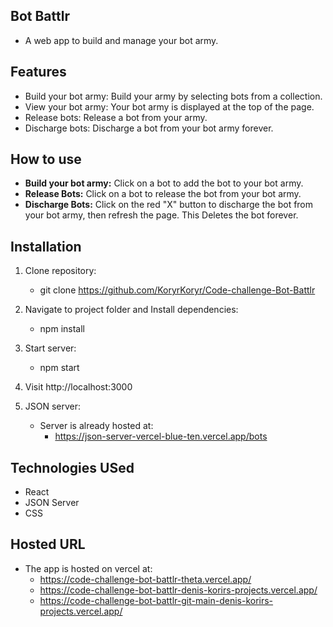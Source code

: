## Bot Battlr

- A web app to build and manage your bot army.

## Features

- Build your bot army: Build your army by selecting bots from a collection.
- View your bot army: Your bot army is displayed at the top of the page.
- Release bots: Release a bot from your army.
- Discharge bots: Discharge a bot from your bot army forever.

## How to use

- **Build your bot army:** Click on a bot to add the bot to your bot army.
- **Release Bots:** Click on a bot to release the bot from your bot army.
- **Discharge Bots:** Click on the red "X" button to discharge the bot from your bot army, then refresh the page. This Deletes the bot forever.

## Installation

1. Clone repository:

   - git clone https://github.com/KoryrKoryr/Code-challenge-Bot-Battlr

2. Navigate to project folder and Install dependencies:

   - npm install

3. Start server:

   - npm start

4. Visit http://localhost:3000

5. JSON server:
   - Server is already hosted at:
     - https://json-server-vercel-blue-ten.vercel.app/bots

## Technologies USed

- React
- JSON Server
- CSS

## Hosted URL

- The app is hosted on vercel at:
  - https://code-challenge-bot-battlr-theta.vercel.app/
  - https://code-challenge-bot-battlr-denis-korirs-projects.vercel.app/
  - https://code-challenge-bot-battlr-git-main-denis-korirs-projects.vercel.app/

